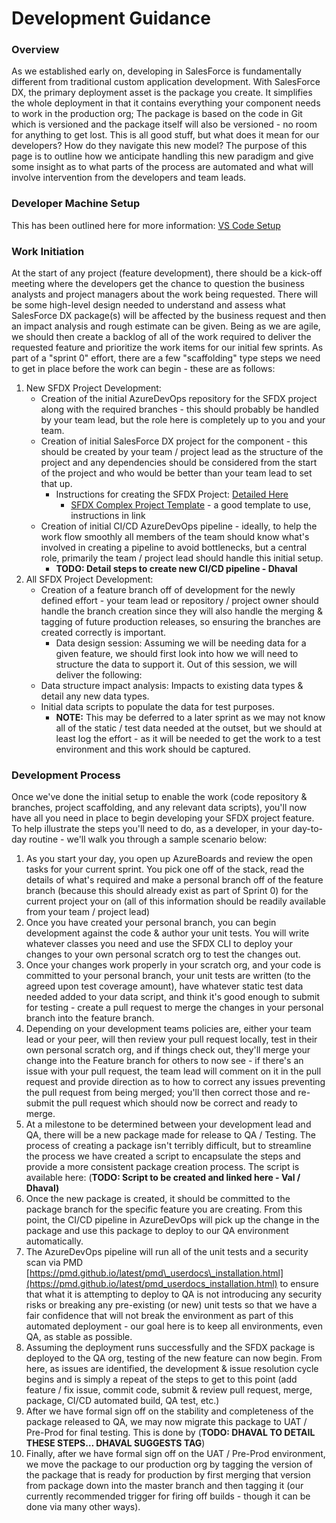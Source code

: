 # Development Guidance

### Overview

As we established early on, developing in SalesForce is fundamentally different from traditional custom application development. With SalesForce DX, the primary deployment asset is the package you create. It simplifies the whole deployment in that it contains everything your component needs to work in the production org; The package is based on the code in Git which is versioned and the package itself will also be versioned - no room for anything to get lost. This is all good stuff, but what does it mean for our developers? How do they navigate this new model? The purpose of this page is to outline how we anticipate handling this new paradigm and give some insight as to what parts of the process are automated and what will involve intervention from the developers and team leads.

### Developer Machine Setup

This has been outlined here for more information: [VS Code Setup](https://ecfmg.gitbook.io/sfdx-unlocked-packages-guide/developer-resources/developer-machine-setup/vs-code-configuration)

### Work Initiation

At the start of any project \(feature development\), there should be a kick-off meeting where the developers get the chance to question the business analysts and project managers about the work being requested. There will be some high-level design needed to understand and assess what SalesForce DX package\(s\) will be affected by the business request and then an impact analysis and rough estimate can be given. Being as we are agile, we should then create a backlog of all of the work required to deliver the requested feature and prioritize the work items for our initial few sprints. As part of a "sprint 0" effort, there are a few "scaffolding" type steps we need to get in place before the work can begin - these are as follows:

1. New SFDX Project Development:
   * Creation of the initial AzureDevOps repository for the SFDX project along with the required branches - this should probably be handled by your team lead, but the role here is completely up to you and your team.
   * Creation of initial SalesForce DX project for the component - this should be created by your team / project lead as the structure of the project and any dependencies should be considered from the start of the project and who would be better than your team lead to set that up.
     * Instructions for creating the SFDX Project: [Detailed Here](https://ecfmg.gitbook.io/sfdx-unlocked-packages-guide/developer-resources/developer-machine-setup/creating-the-sfdx-project)
       * [SFDX Complex Project Template](https://github.com/ECFMG/sfdx-falcon-template) - a good template to use, instructions in link
   * Creation of initial CI/CD AzureDevOps pipeline - ideally, to help the work flow smoothly all members of the team should know what's involved in creating a pipeline to avoid bottlenecks, but a central role, primarily the team / project lead should handle this initial setup.
     * **TODO: Detail steps to create new CI/CD pipeline - Dhaval**
2. All SFDX Project Development:
   * Creation of a feature branch off of development for the newly defined effort - your team lead or repository / project owner should handle the branch creation since they will also handle the merging & tagging of future production releases, so ensuring the branches are created correctly is important.
     * Data design session: Assuming we will be needing data for a given feature, we should first look into how we will need to structure the data to support it. Out of this session, we will deliver the following:
   * Data structure impact analysis: Impacts to existing data types & detail any new data types.
   * Initial data scripts to populate the data for test purposes.
     * **NOTE:** This may be deferred to a later sprint as we may not know all of the static / test data needed at the outset, but we should at least log the effort - as it will be needed to get the work to a test environment and this work should be captured.

### Development Process

Once we've done the initial setup to enable the work \(code repository & branches, project scaffolding, and any relevant data scripts\), you'll now have all you need in place to begin developing your SFDX project feature. To help illustrate the steps you'll need to do, as a developer, in your day-to-day routine - we'll walk you through a sample scenario below:

1. As you start your day, you open up AzureBoards and review the open tasks for your current sprint. You pick one off of the stack, read the details of what's required and make a personal branch off of the feature branch \(because this should already exist as part of Sprint 0\) for the current project your on \(all of this information should be readily available from your team / project lead\)
2. Once you have created your personal branch, you can begin development against the code & author your unit tests. You will write whatever classes you need and use the SFDX CLI to deploy your changes to your own personal scratch org to test the changes out.
3. Once your changes work properly in your scratch org, and your code is committed to your personal branch, your unit tests are written \(to the agreed upon test coverage amount\), have whatever static test data needed added to your data script, and think it's good enough to submit for testing - create a pull request to merge the changes in your personal branch into the feature branch.
4. Depending on your development teams policies are, either your team lead or your peer, will then review your pull request locally, test in their own personal scratch org, and if things check out, they'll merge your change into the Feature branch for others to now see - if there's an issue with your pull request, the team lead will comment on it in the pull request and provide direction as to how to correct any issues preventing the pull request from being merged; you'll then correct those and re-submit the pull request which should now be correct and ready to merge.
5. At a milestone to be determined between your development lead and QA, there will be a new package made for release to QA / Testing. The process of creating a package isn't terribly difficult, but to streamline the process we have created a script to encapsulate the steps and provide a more consistent package creation process. The script is available here: \(**TODO: Script to be created and linked here - Val / Dhaval\)**
6. Once the new package is created, it should be committed to the package branch for the specific feature you are creating. From this point, the CI/CD pipeline in AzureDevOps will pick up the change in the package and use this package to deploy to our QA environment automatically.
7. The AzureDevOps pipeline will run all of the unit tests and a security scan via PMD [https://pmd.github.io/latest/pmd\_userdocs\_installation.html](https://pmd.github.io/latest/pmd_userdocs_installation.html) to ensure that what it is attempting to deploy to QA is not introducing any security risks or breaking any pre-existing \(or new\) unit tests so that we have a fair confidence that will not break the environment as part of this automated deployment - our goal here is to keep all environments, even QA, as stable as possible.
8. Assuming the deployment runs successfully and the SFDX package is deployed to the QA org, testing of the new feature can now begin. From here, as issues are identified, the development & issue resolution cycle begins and is simply a repeat of the steps to get to this point \(add feature / fix issue, commit code, submit & review pull request, merge, package, CI/CD automated build, QA test, etc.\)
9. After we have formal sign off on the stability and completeness of the package released to QA, we may now migrate this package to UAT / Pre-Prod for final testing. This is done by \(**TODO: DHAVAL TO DETAIL THESE STEPS… DHAVAL SUGGESTS TAG**\)
10. Finally, after we have formal sign off on the UAT / Pre-Prod environment, we move the package to our production org by tagging the version of the package that is ready for production by first merging that version from package down into the master branch and then tagging it \(our currently recommended trigger for firing off builds - though it can be done via many other ways\).

